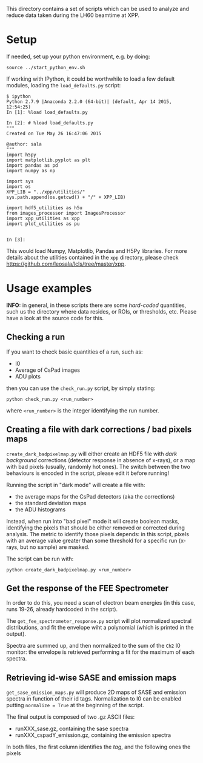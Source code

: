 This directory contains a set of scripts which can be used to analyze and reduce data taken during the LH60 beamtime at XPP.

# Setup

If needed, set up your python environment, e.g. by doing:

```
source ../start_python_env.sh
```

If working with IPython, it could be worthwhile to load a few default modules, loading the `load_defaults.py` script:

```
$ ipython
Python 2.7.9 |Anaconda 2.2.0 (64-bit)| (default, Apr 14 2015, 12:54:25) 
In [1]: %load load_defaults.py

In [2]: # %load load_defaults.py
"""
Created on Tue May 26 16:47:06 2015

@author: sala
"""
import h5py
import matplotlib.pyplot as plt
import pandas as pd
import numpy as np

import sys
import os
XPP_LIB = "../xpp/utilities/"
sys.path.append(os.getcwd() + "/" + XPP_LIB)

import hdf5_utilities as h5u
from images_processor import ImagesProcessor
import xpp_utilities as xpp
import plot_utilities as pu


In [3]: 
```

This would load Numpy, Matplotlib, Pandas and H5Py libraries. For more details about the utilities contained in the `xpp` directory, please check https://github.com/leosala/lcls/tree/master/xpp.

# Usage examples

**INFO:** in general, in these scripts there are some *hard-coded* quantities, such us the directory where data resides, or ROIs, or thresholds, etc. Please have a look at the source code for this.

## Checking a run

If you want to check basic quantities of a run, such as:
* I0
* Average of CsPad images
* ADU plots

then you can use the `check_run.py` script, by simply stating:
```
python check_run.py <run_number>
```
where `<run_number>` is the integer identifying the run number. 

## Creating a file with dark corrections / bad pixels maps

`create_dark_badpixelmap.py` will either create an HDF5 file with *dark background* corrections (detector response in absence of x-rays), or a map with bad pixels (usually, randomly hot ones). The switch between the two behaviours is encoded in the script, please edit it before running!

Running the script in "dark mode" will create a file with:
* the average maps for the CsPad detectors (aka the corrections)
* the standard deviation maps
* the ADU histograms

Instead, when run into "bad pixel" mode it will create boolean masks, identifying the pixels that should be either removed or corrected during analysis. The metric to identify those pixels depends: in this script, pixels with an average value greater than some threshold for a specific run (x-rays, but no sample) are masked.

The script can be run with:

```
python create_dark_badpixelmap.py <run_number>
```

## Get the response of the FEE Spectrometer

In order to do this, you need a scan of electron beam energies (in this case, runs 19-26, already hardcoded in the script).

The `get_fee_spectrometer_response.py` script will plot normalized spectral distributions, and fit the envelope wiht a polynomial (which is printed in the output).

Spectra are summed up, and then normalized to the sum of the `Ch2` I0 monitor: the envelope is retrieved performing a fit for the maximum of each spectra.

## Retrieving id-wise SASE and emission maps

`get_sase_emission_maps.py` will produce 2D maps of SASE and emission spectra in function of their id tags. Normalization to I0 can be enabled putting `normalize = True` at the beginning of the script. 

The final output is composed of two .gz ASCII files:
* runXXX_sase.gz, containing the sase spectra
* runXXX_cspadY_emission.gz, containing the emission spectra

In both files, the first column identifies the *tag*, and the following ones the pixels

